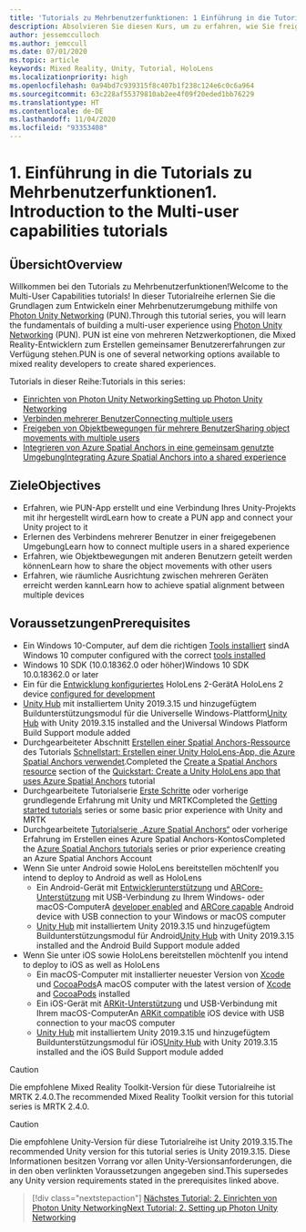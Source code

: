 ```yaml
---
title: 'Tutorials zu Mehrbenutzerfunktionen: 1 Einführung in die Tutorials zu Mehrbenutzerfunktionen'
description: Absolvieren Sie diesen Kurs, um zu erfahren, wie Sie freigegebene Mehrbenutzerumgebungen in einer HoloLens 2-Anwendung implementieren.
author: jessemcculloch
ms.author: jemccull
ms.date: 07/01/2020
ms.topic: article
keywords: Mixed Reality, Unity, Tutorial, HoloLens
ms.localizationpriority: high
ms.openlocfilehash: 0a94bd7c939315f8c407b1f238c124e6c0c6a964
ms.sourcegitcommit: 63c228af55379810ab2ee4f09f20eded1bb76229
ms.translationtype: HT
ms.contentlocale: de-DE
ms.lasthandoff: 11/04/2020
ms.locfileid: "93353408"
---
```

# <a name="1-introduction-to-the-multi-user-capabilities-tutorials"></a><span data-ttu-id="7af26-105">1. Einführung in die Tutorials zu Mehrbenutzerfunktionen</span><span class="sxs-lookup"><span data-stu-id="7af26-105">1. Introduction to the Multi-user capabilities tutorials</span></span>

## <a name="overview"></a><span data-ttu-id="7af26-106">Übersicht</span><span class="sxs-lookup"><span data-stu-id="7af26-106">Overview</span></span>

<span data-ttu-id="7af26-107">Willkommen bei den Tutorials zu Mehrbenutzerfunktionen!</span><span class="sxs-lookup"><span data-stu-id="7af26-107">Welcome to the Multi-User Capabilities tutorials!</span></span> <span data-ttu-id="7af26-108">In dieser Tutorialreihe erlernen Sie die Grundlagen zum Entwickeln einer Mehrbenutzerumgebung mithilfe von <a href="https://www.photonengine.com/PUN" target="_blank">Photon Unity Networking</a> (PUN).</span><span class="sxs-lookup"><span data-stu-id="7af26-108">Through this tutorial series, you will learn the fundamentals of building a multi-user experience using <a href="https://www.photonengine.com/PUN" target="_blank">Photon Unity Networking</a> (PUN).</span></span> <span data-ttu-id="7af26-109">PUN ist eine von mehreren Netzwerkoptionen, die Mixed Reality-Entwicklern zum Erstellen gemeinsamer Benutzererfahrungen zur Verfügung stehen.</span><span class="sxs-lookup"><span data-stu-id="7af26-109">PUN is one of several networking options available to mixed reality developers to create shared experiences.</span></span>

<span data-ttu-id="7af26-110">Tutorials in dieser Reihe:</span><span class="sxs-lookup"><span data-stu-id="7af26-110">Tutorials in this series:</span></span>

* [<span data-ttu-id="7af26-111">Einrichten von Photon Unity Networking</span><span class="sxs-lookup"><span data-stu-id="7af26-111">Setting up Photon Unity Networking</span></span>](mr-learning-sharing-02.md)
* [<span data-ttu-id="7af26-112">Verbinden mehrerer Benutzer</span><span class="sxs-lookup"><span data-stu-id="7af26-112">Connecting multiple users</span></span>](mr-learning-sharing-03.md)
* [<span data-ttu-id="7af26-113">Freigeben von Objektbewegungen für mehrere Benutzer</span><span class="sxs-lookup"><span data-stu-id="7af26-113">Sharing object movements with multiple users</span></span>](mr-learning-sharing-04.md)
* [<span data-ttu-id="7af26-114">Integrieren von Azure Spatial Anchors in eine gemeinsam genutzte Umgebung</span><span class="sxs-lookup"><span data-stu-id="7af26-114">Integrating Azure Spatial Anchors into a shared experience</span></span>](mr-learning-sharing-05.md)

## <a name="objectives"></a><span data-ttu-id="7af26-115">Ziele</span><span class="sxs-lookup"><span data-stu-id="7af26-115">Objectives</span></span>

* <span data-ttu-id="7af26-116">Erfahren, wie PUN-App erstellt und eine Verbindung Ihres Unity-Projekts mit ihr hergestellt wird</span><span class="sxs-lookup"><span data-stu-id="7af26-116">Learn how to create a PUN app and connect your Unity project to it</span></span>
* <span data-ttu-id="7af26-117">Erlernen des Verbindens mehrerer Benutzer in einer freigegebenen Umgebung</span><span class="sxs-lookup"><span data-stu-id="7af26-117">Learn how to connect multiple users in a shared experience</span></span>
* <span data-ttu-id="7af26-118">Erfahren, wie Objektbewegungen mit anderen Benutzern geteilt werden können</span><span class="sxs-lookup"><span data-stu-id="7af26-118">Learn how to share the object movements with other users</span></span>
* <span data-ttu-id="7af26-119">Erfahren, wie räumliche Ausrichtung zwischen mehreren Geräten erreicht werden kann</span><span class="sxs-lookup"><span data-stu-id="7af26-119">Learn how to achieve spatial alignment between multiple devices</span></span>

## <a name="prerequisites"></a><span data-ttu-id="7af26-120">Voraussetzungen</span><span class="sxs-lookup"><span data-stu-id="7af26-120">Prerequisites</span></span>

* <span data-ttu-id="7af26-121">Ein Windows 10-Computer, auf dem die richtigen [Tools installiert](../../install-the-tools.md) sind</span><span class="sxs-lookup"><span data-stu-id="7af26-121">A Windows 10 computer configured with the correct [tools installed](../../install-the-tools.md)</span></span>
* <span data-ttu-id="7af26-122">Windows 10 SDK (10.0.18362.0 oder höher)</span><span class="sxs-lookup"><span data-stu-id="7af26-122">Windows 10 SDK 10.0.18362.0 or later</span></span>
* <span data-ttu-id="7af26-123">Ein für die [Entwicklung konfiguriertes](../../platform-capabilities-and-apis/using-visual-studio.md#enabling-developer-mode) HoloLens 2-Gerät</span><span class="sxs-lookup"><span data-stu-id="7af26-123">A HoloLens 2 device [configured for development](../../platform-capabilities-and-apis/using-visual-studio.md#enabling-developer-mode)</span></span>
* <span data-ttu-id="7af26-124"><a href="https://docs.unity3d.com/Manual/GettingStartedInstallingHub.html" target="_blank">Unity Hub</a> mit installiertem Unity 2019.3.15 und hinzugefügtem Buildunterstützungsmodul für die Universelle Windows-Plattform</span><span class="sxs-lookup"><span data-stu-id="7af26-124"><a href="https://docs.unity3d.com/Manual/GettingStartedInstallingHub.html" target="_blank">Unity Hub</a> with Unity 2019.3.15 installed and the Universal Windows Platform Build Support module added</span></span>
* <span data-ttu-id="7af26-125">Durchgearbeiteter Abschnitt [Erstellen einer Spatial Anchors-Ressource](https://docs.microsoft.com/azure/spatial-anchors/quickstarts/get-started-unity-hololens#create-a-spatial-anchors-resource) des Tutorials [Schnellstart: Erstellen einer Unity HoloLens-App, die Azure Spatial Anchors verwendet](https://docs.microsoft.com/azure/spatial-anchors/quickstarts/get-started-unity-hololens).</span><span class="sxs-lookup"><span data-stu-id="7af26-125">Completed the [Create a Spatial Anchors resource](https://docs.microsoft.com/azure/spatial-anchors/quickstarts/get-started-unity-hololens#create-a-spatial-anchors-resource) section of the [Quickstart: Create a Unity HoloLens app that uses Azure Spatial Anchors](https://docs.microsoft.com/azure/spatial-anchors/quickstarts/get-started-unity-hololens) tutorial</span></span>
* <span data-ttu-id="7af26-126">Durchgearbeitete Tutorialserie [Erste Schritte](mr-learning-base-01.md) oder vorherige grundlegende Erfahrung mit Unity und MRTK</span><span class="sxs-lookup"><span data-stu-id="7af26-126">Completed the [Getting started tutorials](mr-learning-base-01.md) series or some basic prior experience with Unity and MRTK</span></span>
* <span data-ttu-id="7af26-127">Durchgearbeitete [Tutorialserie „Azure Spatial Anchors“](mr-learning-asa-01.md) oder vorherige Erfahrung im Erstellen eines Azure Spatial Anchors-Kontos</span><span class="sxs-lookup"><span data-stu-id="7af26-127">Completed the [Azure Spatial Anchors tutorials](mr-learning-asa-01.md) series or prior experience creating an Azure Spatial Anchors Account</span></span>
* <span data-ttu-id="7af26-128">Wenn Sie unter Android sowie HoloLens bereitstellen möchten</span><span class="sxs-lookup"><span data-stu-id="7af26-128">If you intend to deploy to Android as well as HoloLens</span></span>
  * <span data-ttu-id="7af26-129">Ein Android-Gerät mit <a href="https://developer.android.com/studio/debug/dev-options" target="_blank">Entwicklerunterstützung</a> und <a href="https://developers.google.com/ar/discover/supported-devices" target="_blank">ARCore-Unterstützung</a> mit USB-Verbindung zu Ihrem Windows- oder macOS-Computer</span><span class="sxs-lookup"><span data-stu-id="7af26-129">A <a href="https://developer.android.com/studio/debug/dev-options" target="_blank">developer enabled</a> and <a href="https://developers.google.com/ar/discover/supported-devices" target="_blank">ARCore capable</a> Android device with USB connection to your Windows or macOS computer</span></span>
  * <span data-ttu-id="7af26-130"><a href="https://docs.unity3d.com/Manual/GettingStartedInstallingHub.html" target="_blank">Unity Hub</a> mit installiertem Unity 2019.3.15 und hinzugefügtem Buildunterstützungsmodul für Android</span><span class="sxs-lookup"><span data-stu-id="7af26-130"><a href="https://docs.unity3d.com/Manual/GettingStartedInstallingHub.html" target="_blank">Unity Hub</a> with Unity 2019.3.15 installed and the Android Build Support module added</span></span>
* <span data-ttu-id="7af26-131">Wenn Sie unter iOS sowie HoloLens bereitstellen möchten</span><span class="sxs-lookup"><span data-stu-id="7af26-131">If you intend to deploy to iOS as well as HoloLens</span></span>
  * <span data-ttu-id="7af26-132">Ein macOS-Computer mit installierter neuester Version von <a href="https://geo.itunes.apple.com/us/app/xcode/id497799835?mt=12" target="_blank">Xcode</a> und <a href="https://cocoapods.org" target="_blank">CocoaPods</a></span><span class="sxs-lookup"><span data-stu-id="7af26-132">A macOS computer with the latest version of <a href="https://geo.itunes.apple.com/us/app/xcode/id497799835?mt=12" target="_blank">Xcode</a> and <a href="https://cocoapods.org" target="_blank">CocoaPods</a> installed</span></span>
  * <span data-ttu-id="7af26-133">Ein iOS-Gerät mit <a href="https://developer.apple.com/documentation/arkit/verifying_device_support_and_user_permission" target="_blank">ARKit-Unterstützung</a> und USB-Verbindung mit Ihrem macOS-Computer</span><span class="sxs-lookup"><span data-stu-id="7af26-133">An <a href="https://developer.apple.com/documentation/arkit/verifying_device_support_and_user_permission" target="_blank">ARKit compatible</a> iOS device with USB connection to your macOS computer</span></span>
  * <span data-ttu-id="7af26-134"><a href="https://docs.unity3d.com/Manual/GettingStartedInstallingHub.html" target="_blank">Unity Hub</a> mit installiertem Unity 2019.3.15 und hinzugefügtem Buildunterstützungsmodul für iOS</span><span class="sxs-lookup"><span data-stu-id="7af26-134"><a href="https://docs.unity3d.com/Manual/GettingStartedInstallingHub.html" target="_blank">Unity Hub</a> with Unity 2019.3.15 installed and the iOS Build Support module added</span></span>

> [!CAUTION]
> <span data-ttu-id="7af26-135">Die empfohlene Mixed Reality Toolkit-Version für diese Tutorialreihe ist MRTK 2.4.0.</span><span class="sxs-lookup"><span data-stu-id="7af26-135">The recommended Mixed Reality Toolkit version for this tutorial series is MRTK 2.4.0.</span></span>

> [!CAUTION]
> <span data-ttu-id="7af26-136">Die empfohlene Unity-Version für diese Tutorialreihe ist Unity 2019.3.15.</span><span class="sxs-lookup"><span data-stu-id="7af26-136">The recommended Unity version for this tutorial series is Unity 2019.3.15.</span></span> <span data-ttu-id="7af26-137">Diese Informationen besitzen Vorrang vor allen Unity-Versionsanforderungen, die in den oben verlinkten Voraussetzungen angegeben sind.</span><span class="sxs-lookup"><span data-stu-id="7af26-137">This supersedes any Unity version requirements stated in the prerequisites linked above.</span></span>

> [!div class="nextstepaction"]
> [<span data-ttu-id="7af26-138">Nächstes Tutorial: 2. Einrichten von Photon Unity Networking</span><span class="sxs-lookup"><span data-stu-id="7af26-138">Next Tutorial: 2. Setting up Photon Unity Networking</span></span>](mr-learning-sharing-02.md)

